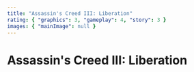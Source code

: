```yaml
---
title: "Assassin's Creed III: Liberation"
rating: { "graphics": 3, "gameplay": 4, "story": 3 }
images: { "mainImage": null }
---
```


# Assassin's Creed III: Liberation
